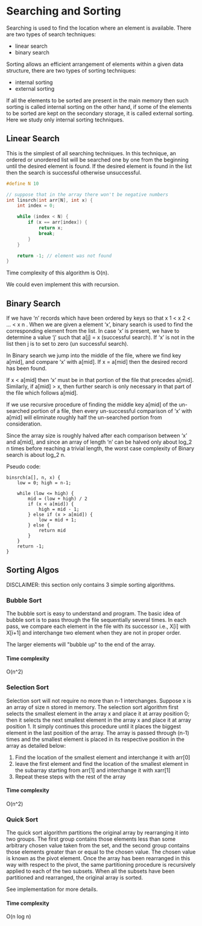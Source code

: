 # Searching and Sorting

Searching is used to find the location where an element is available. There are two types of search techniques:

-   linear search
-   binary search

Sorting allows an efficient arrangement of elements within a given data structure, there are two types of sorting techniques:

-   internal sorting
-   external sorting

If all the elements to be sorted are present in the main memory then such sorting is called internal sorting on the other hand, if some of the elements to be sorted are kept on the secondary storage, it is called external sorting. Here we study only internal sorting techniques.

## Linear Search

This is the simplest of all searching techniques. In this technique, an ordered or unordered list will be searched one by one from the beginning until the desired element is found. If the desired element is found in the list then the search is successful otherwise unsuccessful.

```c
#define N 10

// suppose that in the array there won't be negative numbers
int linsrch(int arr[N], int x) {
    int index = 0;

    while (index < N) {
        if (x == arr[index]) {
            return x;
            break;
        }
    }

    return -1; // element was not found
}
```

Time complexity of this algorithm is O(n).

We could even implement this with recursion.

## Binary Search

If we have ‘n’ records which have been ordered by keys so that x 1 < x 2 < ... < x n . When we are given a element ‘x’, binary search is used to find the corresponding element from the list. In case ‘x’ is present, we have to determine a value ‘j’ such that a[j] = x (successful search). If ‘x’ is not in the list then j is to set to zero (un successful search).

In Binary search we jump into the middle of the file, where we find key a[mid], and compare ‘x’ with a[mid]. If x = a[mid] then the desired record has been found.

If x < a[mid] then ‘x’ must be in that portion of the file that precedes a[mid]. Similarly, if a[mid] > x, then further search is only necessary in that part of the file which follows
a[mid].

If we use recursive procedure of finding the middle key a[mid] of the un-searched portion of a file, then every un-successful comparison of ‘x’ with a[mid] will eliminate roughly half the un-searched portion from consideration.

Since the array size is roughly halved after each comparison between ‘x’ and a[mid], and since an array of length ‘n’ can be halved only about log_2 n times before reaching a trivial length, the worst case complexity of Binary search is about log_2 n.

Pseudo code:

```
binsrch(a[], n, x) {
    low = 0; high = n-1;

    while (low <= high) {
        mid = (low + high) / 2
        if (x < a[mid]) {
            high = mid - 1;
        } else if (x > a[mid]) {
            low = mid + 1;
        } else {
            return mid
        }
    }
    return -1;
}
```

## Sorting Algos

DISCLAIMER: this section only contains 3 simple sorting algorithms.

### Bubble Sort

The bubble sort is easy to understand and program. The basic idea of bubble sort is to pass through the file sequentially several times. In each pass, we compare each element in the file with its successor i.e., X[i] with X[i+1] and interchange two element when they are not in proper order.

The larger elements will "bubble up" to the end of the array.

#### Time complexity

O(n^2)

### Selection Sort

Selection sort will not require no more than n-1 interchanges. Suppose x is an array of size n stored in memory. The selection sort algorithm first selects the smallest element in the array x and place it at array position 0; then it selects the next smallest element in the array x and place it at array position 1. It simply continues this procedure until it places the biggest element in the last position of the array.
The array is passed through (n-1) times and the smallest element is placed in its respective position in the array as detailed below:

1. Find the location of the smallest element and interchange it with arr[0]
2. leave the first element and find the location of the smallest element in the subarray starting from arr[1] and interchange it with xarr[1]
3. Repeat these steps with the rest of the array

#### Time complexity

O(n^2)

### Quick Sort

The quick sort algorithm partitions the original array by rearranging it into two groups.
The first group contains those elements less than some arbitrary chosen value taken from the set, and the second group contains those elements greater than or equal to the chosen value. The chosen value is known as the pivot element. Once the array has
been rearranged in this way with respect to the pivot, the same partitioning procedure is recursively applied to each of the two subsets. When all the subsets have been partitioned and rearranged, the original array is sorted.

See implementation for more details.

#### Time complexity

O(n log n)
